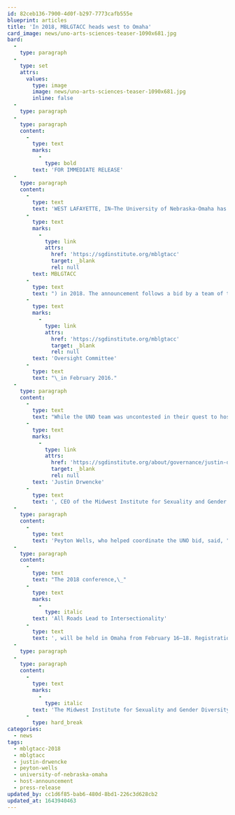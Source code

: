 ```yaml
---
id: 82ceb136-7900-4d0f-b297-7773cafb555e
blueprint: articles
title: 'In 2018, MBLGTACC heads west to Omaha'
card_image: news/uno-arts-sciences-teaser-1090x681.jpg
bard:
  -
    type: paragraph
  -
    type: set
    attrs:
      values:
        type: image
        image: news/uno-arts-sciences-teaser-1090x681.jpg
        inline: false
  -
    type: paragraph
  -
    type: paragraph
    content:
      -
        type: text
        marks:
          -
            type: bold
        text: 'FOR IMMEDIATE RELEASE'
  -
    type: paragraph
    content:
      -
        type: text
        text: 'WEST LAFAYETTE, IN—The University of Nebraska-Omaha has been selected as the host campus for the Midwest Bisexual Lesbian Gay Transgender Ally College Conference ('
      -
        type: text
        marks:
          -
            type: link
            attrs:
              href: 'https://sgdinstitute.org/mblgtacc'
              target: _blank
              rel: null
        text: MBLGTACC
      -
        type: text
        text: ") in 2018. The announcement follows a bid by a team of twelve UNO students to the MBLGTACC\_"
      -
        type: text
        marks:
          -
            type: link
            attrs:
              href: 'https://sgdinstitute.org/mblgtacc'
              target: _blank
              rel: null
        text: 'Oversight Committee'
      -
        type: text
        text: "\_in February 2016."
  -
    type: paragraph
    content:
      -
        type: text
        text: "While the UNO team was uncontested in their quest to host MBLGTACC 2018,\_"
      -
        type: text
        marks:
          -
            type: link
            attrs:
              href: 'https://sgdinstitute.org/about/governance/justin-drwencke'
              target: _blank
              rel: null
        text: 'Justin Drwencke'
      -
        type: text
        text: ', CEO of the Midwest Institute for Sexuality and Gender Diversity, said, "The students from UNO delivered a well-thought-out bid, demonstrated a clear sense of purpose, and had broad support from their institutional and community stakeholders. The Oversight Committee gave its enthusiastic support in selecting the UNO team, and we’re looking forward to working with these bright, young students to embark on MBLGTACC’s next quarter century."'
  -
    type: paragraph
    content:
      -
        type: text
        text: 'Peyton Wells, who helped coordinate the UNO bid, said, "Everyone who was involved in the bidding process was absolutely thrilled when we won the bid... We realize we have a long ways to go and a lot more work that has to get put in, but I think we''re up to the challenge. It''s about time we let everyone know how great it is to be a Maverick, even (or maybe especially) if you''re LGBTQIA+."'
  -
    type: paragraph
    content:
      -
        type: text
        text: "The 2018 conference,\_"
      -
        type: text
        marks:
          -
            type: italic
        text: 'All Roads Lead to Intersectionality'
      -
        type: text
        text: ', will be held in Omaha from February 16–18. Registration and a call for workshops are tentatively scheduled for launch in summer 2017.'
  -
    type: paragraph
  -
    type: paragraph
    content:
      -
        type: text
        marks:
          -
            type: italic
        text: 'The Midwest Institute for Sexuality and Gender Diversity empowers students of diverse sexualities and genders to inspire sustainable change; leads higher education colleagues in relevant and inclusive practices; and advances knowledge of sexuality and gender through advocacy and expansive programming.'
      -
        type: hard_break
categories:
  - news
tags:
  - mblgtacc-2018
  - mblgtacc
  - justin-drwencke
  - peyton-wells
  - university-of-nebraska-omaha
  - host-announcement
  - press-release
updated_by: cc1d6f85-bab6-480d-8bd1-226c3d628cb2
updated_at: 1643940463
---
```

